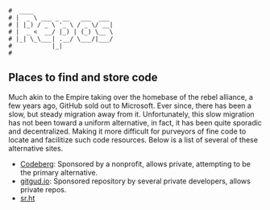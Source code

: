 ```text
#  ____
# |  _ \ ___ _ __   ___  ___
# | |_) / _ \ '_ \ / _ \/ __|
# |  _ <  __/ |_) | (_) \__ \
# |_| \_\___| .__/ \___/|___/
#           |_|
#
```

## Places to find and store code

Much akin to the Empire taking over the homebase of the rebel alliance, a few years ago, GitHub sold out to
Microsoft. Ever since, there has been a slow, but steady migration away from it. Unfortunately, this slow
migration has not been toward a uniform alternative, in fact, it has been quite sporadic and decentralized.
Making it more difficult for purveyors of fine code to locate and facilitize such code resources. Below is a
list of several of these alternative sites.

* [Codeberg](https://codeberg.org): Sponsored by a nonprofit, allows private, attempting to be the primary
	alternative.
* [gitgud.io](https://gitgud.io): Sponsored repository by several private developers, allows private repos.
* [sr.ht](https://sr.ht)
